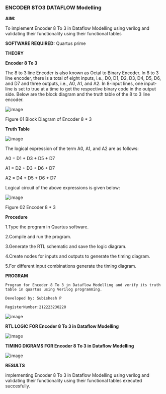 ### ENCODER 8TO3 DATAFLOW Modelling

**AIM:**

To implement  Encoder 8 To 3 in Dataflow Modelling using verilog and validating their functionality using their functional tables

**SOFTWARE REQUIRED:** Quartus prime

**THEORY**

**Encoder 8 To 3**

The 8 to 3 line Encoder is also known as Octal to Binary Encoder. In 8 to 3 line encoder, there is a total of eight inputs, i.e., D0, D1, D2, D3, D4, D5, D6, and D7 and three outputs, i.e., A0, A1, and A2. In 8-input lines, one input-line is set to true at a time to get the respective binary code in the output side. Below are the block diagram and the truth table of the 8 to 3 line encoder.

![image](https://github.com/naavaneetha/ENCODER8TO3DATAFLOW/assets/154305477/0bc242c1-eb9e-4c47-afe5-30428470efc3)

Figure 01  Block Diagram of Encoder 8 * 3

**Truth Table**

![image](https://github.com/naavaneetha/ENCODER8TO3DATAFLOW/assets/154305477/35496b14-ae6e-4cd1-9abd-d6736b576575)

The logical expression of the term A0, A1, and A2 are as follows:

A0 = D1 + D3 + D5 + D7

A1 = D2 + D3 + D6 + D7

A2 = D4 + D5 + D6 + D7

Logical circuit of the above expressions is given below:

![image](https://github.com/naavaneetha/ENCODER8TO3DATAFLOW/assets/154305477/95acaee6-c873-4c75-89eb-ef09fb158053)

Figure 02 Encoder 8 * 3

**Procedure**

1.Type the program in Quartus software.

2.Compile and run the program.

3.Generate the RTL schematic and save the logic diagram.

4.Create nodes for inputs and outputs to generate the timing diagram.

5.For different input combinations generate the timing diagram.

**PROGRAM**
```
Program for Encoder 8 To 3 in Dataflow Modelling and verify its truth table in quartus using Verilog programming. 

Developed by: Subishesh P

RegisterNumber:212223230220
```
![image](https://github.com/23004205/ENCODER8TO3DATAFLOW/assets/138971114/c384beae-bad8-4b62-a95d-6df77bc33298)

**RTL LOGIC FOR Encoder 8 To 3 in Dataflow Modelling**

![image](https://github.com/23004205/ENCODER8TO3DATAFLOW/assets/138971114/a553a82d-d5d4-4d59-adf7-db872f7187cd)

**TIMING DIGRAMS FOR Encoder 8 To 3 in Dataflow Modelling**

![image](https://github.com/23004205/ENCODER8TO3DATAFLOW/assets/138971114/43f181de-9214-4d94-a7e9-c7de31bca467)


**RESULTS**

implementing Encoder 8 To 3 in Dataflow Modelling using verilog and validating their functionality using their functional tables executed succesfully.


